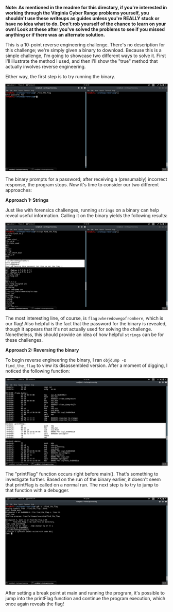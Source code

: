 **Note: As mentioned in the readme for this directory, if you're interested in working through the Virginia Cyber Range problems yourself, 
you shouldn't use these writeups as guides unless you're REALLY stuck or have no idea what to do. Don't rob yourself of the 
chance to learn on your own! Look at these after you've solved the problems to see if you missed anything or if there was an
alternate solution.**

This is a 10-point reverse engineering challenge. There's no description for this challenge; we're simply given a binary to download. Because this is a simple challenge, I'm going to showcase two different ways to solve it. First I'll illustrate the method I used, and then I'll show the "true" method that actually involves reverse engineering.

Either way, the first step is to try running the binary. 

![alt text](https://github.com/JosiahPierce/writeups/blob/master/images/cyber_cup_starting_with_a_gimme_1.png "Running binary")

The binary prompts for a password; after receiving a (presumably) incorrect response, the program stops. Now it's time to consider our two different approaches:

**Approach 1: Strings**

Just like with forensics challenges, running <code>strings</code> on a binary can help reveal useful information. Calling it on the binary yields the following results:

![alt text](https://github.com/JosiahPierce/writeups/blob/master/images/cyber_cup_starting_with_a_gimme_2.png "Strings")

The most interesting line, of course, is <code>flag:wheredowegofromhere</code>, which is our flag! Also helpful is the fact that the password for the binary is revealed, though it appears that it's not actually used for solving the challenge. Nonetheless, this should provide an idea of how helpful <code>strings</code> can be for these challenges.

**Approach 2: Reversing the binary**

To begin reverse engineering the binary, I ran <code>objdump -D find_the_flag</code> to view its disassembled version. After a moment of digging, I noticed the following function:

![alt text](https://github.com/JosiahPierce/writeups/blob/master/images/cyber_cup_starting_with_a_gimme_3.png "Disassembly")

The "printFlag" function occurs right before main(). That's something to investigate further. Based on the run of the binary earlier, it doesn't seem that printFlag is called on a normal run. The next step is to try to jump to that function with a debugger.

![alt text](https://github.com/JosiahPierce/writeups/blob/master/images/cyber_cup_starting_with_a_gimme_4.png "Debugger")

After setting a break point at main and running the program, it's possible to jump into the printFlag function and continue the program execution, which once again reveals the flag!
